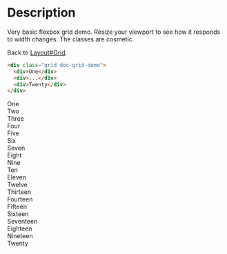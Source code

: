 # Description

Very basic flexbox grid demo. Resize your viewport to see how it responds to
width changes. The classes are cosmetic.

Back to [Layout#Grid](layout/#grid).

```html
<div class="grid doc-grid-demo">
  <div>One</div>
  <div>...</div>
  <div>Twenty</div>
</div>
```

<div class="doc-demo">
  <div class="doc-demo-body">
    <div class="grid doc-grid-demo">
      <div>One</div>
      <div>Two</div>
      <div>Three</div>
      <div>Four</div>
      <div>Five</div>
      <div>Six</div>
      <div>Seven</div>
      <div>Eight</div>
      <div>Nine</div>
      <div>Ten</div>
      <div>Eleven</div>
      <div>Twelve</div>
      <div>Thirteen</div>
      <div>Fourteen</div>
      <div>Fifteen</div>
      <div>Sixteen</div>
      <div>Seventeen</div>
      <div>Eighteen</div>
      <div>Nineteen</div>
      <div>Twenty</div>
    </div>
  </div>
</div>
